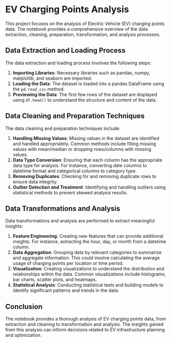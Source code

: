 # EV Charging Points Analysis

This project focuses on the analysis of Electric Vehicle (EV) charging points data. The notebook provides a comprehensive overview of the data extraction, cleaning, preparation, transformation, and analysis processes.

## Data Extraction and Loading Process

The data extraction and loading process involves the following steps:
1. **Importing Libraries**: Necessary libraries such as pandas, numpy, matplotlib, and seaborn are imported.
2. **Loading the Data**: The dataset is loaded into a pandas DataFrame using the `pd.read_csv` method.
3. **Previewing the Data**: The first few rows of the dataset are displayed using `df.head()` to understand the structure and content of the data.

## Data Cleaning and Preparation Techniques

The data cleaning and preparation techniques include:
1. **Handling Missing Values**: Missing values in the dataset are identified and handled appropriately. Common methods include filling missing values with mean/median or dropping rows/columns with missing values.
2. **Data Type Conversion**: Ensuring that each column has the appropriate data type for analysis. For instance, converting date columns to datetime format and categorical columns to category type.
3. **Removing Duplicates**: Checking for and removing duplicate rows to ensure data integrity.
4. **Outlier Detection and Treatment**: Identifying and handling outliers using statistical methods to prevent skewed analysis results.

## Data Transformations and Analysis

Data transformations and analysis are performed to extract meaningful insights:
1. **Feature Engineering**: Creating new features that can provide additional insights. For instance, extracting the hour, day, or month from a datetime column.
2. **Data Aggregation**: Grouping data by relevant categories to summarize and aggregate information. This could involve calculating the average usage of charging points per location or time period.
3. **Visualization**: Creating visualizations to understand the distribution and relationships within the data. Common visualizations include histograms, bar charts, scatter plots, and heatmaps.
4. **Statistical Analysis**: Conducting statistical tests and building models to identify significant patterns and trends in the data.

## Conclusion

The notebook provides a thorough analysis of EV charging points data, from extraction and cleaning to transformation and analysis. The insights gained from this analysis can inform decisions related to EV infrastructure planning and optimization.
